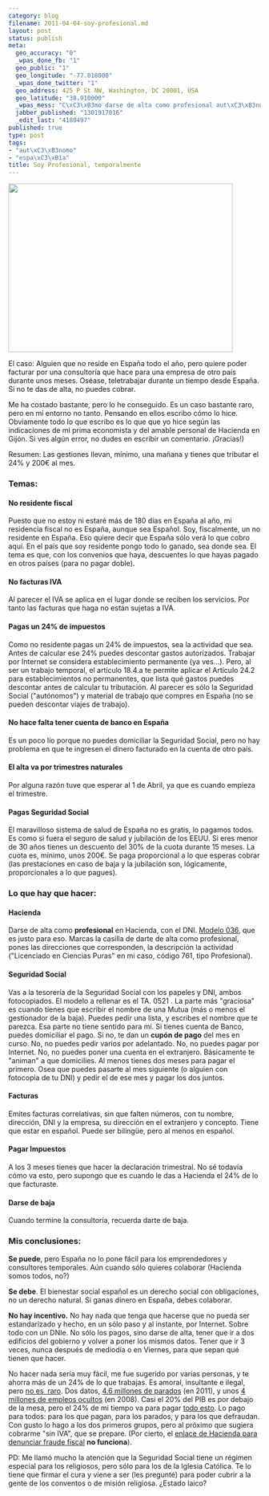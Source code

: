 ```yaml
--- 
category: blog
filename: 2011-04-04-soy-profesional.md
layout: post
status: publish
meta: 
  geo_accuracy: "0"
  _wpas_done_fb: "1"
  geo_public: "1"
  geo_longitude: "-77.018000"
  _wpas_done_twitter: "1"
  geo_address: 425 P St NW, Washington, DC 20001, USA
  geo_latitude: "38.910000"
  _wpas_mess: "C\xC3\xB3mo darse de alta como profesional aut\xC3\xB3nomo sin ser residente."
  jabber_published: "1301917016"
  _edit_last: "4180497"
published: true
type: post
tags: 
- "aut\xC3\xB3nomo"
- "espa\xC3\xB1a"
title: Soy Profesional, temporalmente
---
```

<a href="http://nasonurb.files.wordpress.com/2011/04/img_20110404_130836.jpg">
<img class="aligncenter" title="IMG_20110404_130836" src="http://nasonurb.files.wordpress.com/2011/04/img_20110404_130836.jpg" alt="" width="448" height="336" /></a>

El caso: Alguien que no reside en España todo el año, pero quiere poder facturar por una consultoría que hace para una empresa de otro país durante unos meses. Oséase, teletrabajar durante un tiempo desde España. Si no te das de alta, no puedes cobrar.

Me ha costado bastante, pero lo he conseguido. Es un caso bastante raro, pero en mi entorno no tanto. Pensando en ellos escribo cómo lo hice. Obviamente todo lo que escribo es lo que que yo hice según las indicaciones de mi prima economista y del amable personal de Hacienda en Gijón. Si ves algún error, no dudes en escribir un comentario. ¡Gracias!)

Resumen: Las gestiones llevan, mínimo, una mañana y tienes que tributar el 24% y 200€ al mes.

<address><!--more-->
</address>
<h3><strong>Temas:</strong></h3>
<address> </address>
<h4>No residente fiscal</h4>
Puesto que no estoy ni estaré más de 180 días en España al año, mi residencia fiscal no es España, aunque sea Español. Soy, fiscalmente, un no residente en España. Eso quiere decir que España sólo verá lo que cobro aquí. En el país que soy residente pongo todo lo ganado, sea donde sea. El tema es que, con los convenios que haya, descuentes lo que hayas pagado en otros países (para no pagar doble).
<h4>No facturas IVA</h4>
<strong> </strong>Al parecer el IVA se aplica en el lugar donde se reciben los servicios. Por tanto las facturas que haga no están sujetas a IVA.
<h4>Pagas un 24% de impuestos</h4>
Como no residente pagas un 24% de impuestos, sea la actividad que sea. Antes de calcular ese 24% puedes descontar gastos autorizados. Trabajar por Internet se considera establecimiento permanente (ya ves...). Pero, al ser un trabajo temporal, el artículo 18.4.a te permite aplicar el Artículo 24.2 para establecimientos no permanentes, que lista qué gastos puedes descontar antes de calcular tu tributación. Al parecer es sólo la Seguridad Social ("autónomos") y material de trabajo que compres en España (no se pueden descontar viajes de trabajo).
<h4>No hace falta tener cuenta de banco en España</h4>
<strong> </strong>Es un poco lío porque no puedes domiciliar la Seguridad Social, pero no hay problema en que te ingresen el dinero facturado en la cuenta de otro país.
<h4>El alta va por trimestres naturales</h4>
<strong> </strong>Por alguna razón tuve que esperar al 1 de Abril, ya que es cuando empieza el trimestre.
<h4>Pagas Seguridad Social</h4>
<strong> </strong>El maravilloso sistema de salud de España no es gratis, lo pagamos todos. Es como si fuera el seguro de salud y jubilación de los EEUU. Si eres menor de 30 años tienes un descuento del 30% de la cuota durante 15 meses. La cuota es, mínimo, unos 200€. Se paga proporcional a lo que esperas cobrar (las prestaciones en caso de baja y la jubilación son, lógicamente, proporcionales a lo que pagues).
<h3><strong>Lo que hay que hacer:</strong></h3>
<h4>Hacienda</h4>
Darse de alta como <strong>profesional</strong> en Hacienda, con el DNI. <a href="http://www.agenciatributaria.es/wps/portal/ListadoContenidos?channel=049b260d9de00210VgnVCM1000004ef01e0a____&amp;ver=L&amp;site=56d8237c0bc1ff00VgnVCM100000d7005a80____&amp;idioma=es_ES&amp;menu=0&amp;img=0">Modelo 036</a>, que es justo para eso. Marcas la casilla de darte de alta como profesional, pones las direcciones que corresponden, la descripción la actividad ("Licenciado en Ciencias Puras" en mi caso, código 761, tipo Profesional).
<h4>Seguridad Social</h4>
Vas a la tesorería de la Seguridad Social con los papeles y DNI, ambos fotocopiados. El modelo a rellenar es el TA. 0521 . La parte más "graciosa" es cuando tienes que escribir el nombre de una Mutua (más o menos el gestionador de la baja). Puedes pedir una lista, y escribes el nombre que te parezca. Esa parte no tiene sentido para mí. Si tienes cuenta de Banco, puedes domiciliar el pago. Si no, te dan un <strong>cupón de pago</strong> del mes en curso. No, no puedes pedir varios por adelantado. No, no puedes pagar por Internet. No, no puedes poner una cuenta en el extranjero. Básicamente te "animan" a que domicilies. Al menos tienes dos meses para pagar el primero. Osea que puedes pasarte al mes siguiente (o alguien con fotocopia de tu DNI) y pedir el de ese mes y pagar los dos juntos.
<h4>Facturas</h4>
Emites facturas correlativas, sin que falten números, con tu nombre, dirección, DNI y la empresa, su dirección en el extranjero y concepto. Tiene que estar en español. Puede ser bilíngüe, pero al menos en español.
<h4>Pagar Impuestos</h4>
A los 3 meses tienes que hacer la declaración trimestral. No sé todavía cómo va esto, pero supongo que es cuando le das a Hacienda el 24% de lo que facturaste.
<h4>Darse de baja</h4>
Cuando termine la consultoría, recuerda darte de baja.
<h3><strong>Mis conclusiones:</strong></h3>
<strong>Se puede</strong>, pero España no lo pone fácil para los emprendedores y consultores temporales. Aún cuando sólo quieres colaborar (Hacienda somos todos, no?)

<strong>Se debe</strong>. El bienestar social español es un derecho social con obligaciones, no un derecho natural. Si ganas dinero en España, debes colaborar.

<strong>No hay incentivo.</strong> No hay nada que tenga que hacerse que no pueda ser estandarizado y hecho, en un sólo paso y al instante, por Internet. Sobre todo con un DNIe. No sólo los pagos, sino darse de alta, tener que ir a dos edificios del gobierno y volver a poner los mismos datos. Tener que ir 3 veces, nunca después de mediodía o en Viernes, para que sepan qué tienen que hacer.

No hacer nada sería muy fácil, me fue sugerido por varias personas, y te ahorra más de un 24% de lo que trabajas. Es amoral, insultante e ilegal, pero <a href="http://www.elpais.com/articulo/economia/economia/sumergida/representa/PIB/Funcas/elpepueco/20110303elpepueco_17/Tes">no es  raro</a>. Dos datos, <a href="http://www.ine.es/jaxi/menu.do?type=pcaxis&amp;path=/t22/e308_mnu&amp;file=inebase&amp;N=&amp;L=0">4.6 millones de parados</a> (en 2011), y unos <a href="http://www.elpais.com/articulo/economia/economia/sumergida/representa/PIB/Funcas/elpepueco/20110303elpepueco_17/Tes">4 millones de empleos ocultos</a> (en 2008). Casi el 20% del PIB es por debajo de la mesa, pero el 24% de mi tiempo va para pagar <a href="http://graficos.lainformacion.com/politica/finanzas-publicas/en-que-gasta-espana_GOKnXNSkES9pTHKnt1YdS5/">todo esto</a>. Lo pago para todos: para los que pagan, para los parados, y para los que defraudan. Con gusto lo hago a los dos primeros grupos, pero al próximo que sugiera cobrarme "sin IVA", que se prepare. (Por cierto, el <a href="https://www.agenciatributaria.gob.es/AEAT.sede/tramitacion/ZZ06.shtml">enlace de Hacienda para denunciar fraude fiscal</a> <strong>no funciona</strong>).

<a href="http://nasonurb.files.wordpress.com/2011/04/img_20110404_130836.jpg"></a>

PD: Me llamó mucho la atención que la Seguridad Social tiene un régimen especial para los religiosos, pero sólo para los de la Iglesia Católica. Te lo tiene que firmar el cura y viene a ser (les pregunté) para poder cubrir a la gente de los conventos o de misión religiosa. ¿Estado laico?
